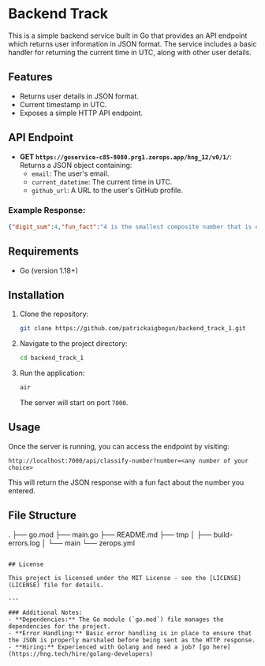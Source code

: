 # Backend Track

This is a simple backend service built in Go that provides an API endpoint which returns user information in JSON format. The service includes a basic handler for returning the current time in UTC, along with other user details.

## Features

- Returns user details in JSON format.
- Current timestamp in UTC.
- Exposes a simple HTTP API endpoint.

## API Endpoint

- **GET `https://goservice-c85-8080.prg1.zerops.app/hng_12/v0/1/`**: Returns a JSON object containing:
  - `email`: The user's email.
  - `current_datetime`: The current time in UTC.
  - `github_url`: A URL to the user's GitHub profile.

### Example Response:

```json
{"digit_sum":4,"fun_fact":"4 is the smallest composite number that is equal to the sum of its prime factors.","is_perfect":"false","is_prime":"false","number":4,"properties":["armstrong","odd"]}
```

## Requirements

- Go (version 1.18+)

## Installation

1. Clone the repository:

   ```bash
   git clone https://github.com/patrickaigbogun/backend_track_1.git
   ```

2. Navigate to the project directory:

   ```bash
   cd backend_track_1
   ```
   
3. Run the application:

   ```bash
   air
   ```

   The server will start on port `7000`.

## Usage

Once the server is running, you can access the endpoint by visiting:

```
http://localhost:7000/api/classify-number?number=<any number of your choice>
```

This will return the JSON response with a fun fact about the number you entered.

## File Structure

.
├── go.mod
├── main.go
├── README.md
├── tmp
│   ├── build-errors.log
│   └── main
└── zerops.yml
```

## License

This project is licensed under the MIT License - see the [LICENSE](LICENSE) file for details.

---

### Additional Notes:
- **Dependencies:** The Go module (`go.mod`) file manages the dependencies for the project.
- **Error Handling:** Basic error handling is in place to ensure that the JSON is properly marshaled before being sent as the HTTP response.
- **Hiring:** Experienced with Golang and need a job? [go here](https://hng.tech/hire/golang-developers)
